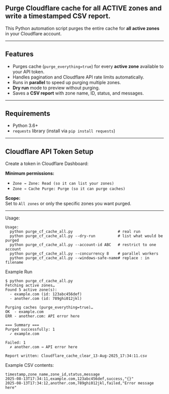 ## Purge Cloudflare cache for all ACTIVE zones and write a timestamped CSV report.

This Python automation script purges the entire cache for **all active zones** in your Cloudflare account.  

---
## Features
- Purges cache (`purge_everything=true`) for every **active zone** available to your API token.
- Handles pagination and Cloudflare API rate limits automatically.
- Runs in **parallel** to speed up purging multiple zones.
- **Dry run** mode to preview without purging.
- Saves a **CSV report** with zone name, ID, status, and messages.

---
## Requirements
- Python 3.6+
- `requests` library (install via `pip install requests`)

---
## Cloudflare API Token Setup

Create a token in Cloudflare Dashboard:

**Minimum permissions:**
- `Zone → Zone: Read (so it can list your zones)`
- `Zone → Cache Purge: Purge (so it can purge caches)`

**Scope:**  
Set to `All zones` or only the specific zones you want purged.

---
Usage:
```
Usage:
  python purge_cf_cache_all.py                    # real run
  python purge_cf_cache_all.py --dry-run          # list what would be purged
  python purge_cf_cache_all.py --account-id ABC   # restrict to one account
  python purge_cf_cache_all.py --concurrency 8    # parallel workers
  python purge_cf_cache_all.py --windows-safe-name# replace : in filename
```
Example Run
```
$ python purge_cf_cache_all.py
Fetching active zones…
Found 5 active zone(s):
  - example.com (id: 123abc456def)
  - another.com (id: 789ghi012jkl)

Purging caches (purge_everything=true)…
OK  - example.com
ERR - another.com: API error here

=== Summary ===
Purged successfully: 1
  ✓ example.com

Failed: 1
  ✗ another.com → API error here

Report written: Cloudflare_cache_clear_13-Aug-2025_17:34:11.csv
```
Example CSV contents:
```
timestamp,zone_name,zone_id,status,message
2025-08-13T17:34:11,example.com,123abc456def,success,"{}"
2025-08-13T17:34:12,another.com,789ghi012jkl,failed,"Error message here"
```
